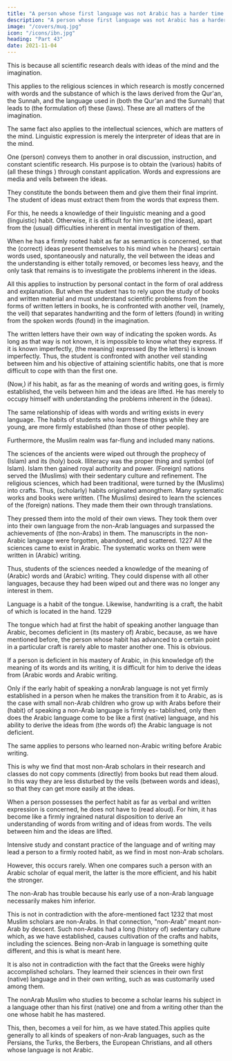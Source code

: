 ```yaml
---
title: "A person whose first language was not Arabic has a harder time acquiring the sciences"
description: "A person whose first language was not Arabic has a harder time to acquire the sciences than a native Arabic speaker"
image: "/covers/muq.jpg"
icon: "/icons/ibn.jpg"
heading: "Part 43"
date: 2021-11-04
---
```



<!--  than the (native) speaker of Arabic to . 1225 -->

This is because all scientific research deals with ideas of the mind and the imagination. 

This applies to the religious sciences in which research is mostly concerned with words and the substance of which is the laws derived from the Qur'an, the Sunnah, and the language used in (both the Qur'an and the Sunnah) that leads to (the formulation of) these (laws). These are all matters of the imagination. 

The same fact also applies to the intellectual sciences, which are matters of the mind. Linguistic expression is merely the interpreter of ideas that are in the mind. 

One (person) conveys them to another in oral discussion, instruction, and constant scientific research. His purpose is to obtain the (various) habits of (all these things <!-- 1255a -->) through constant application. Words and expressions are media and veils between the ideas. 

They constitute the bonds between them and give them their final imprint. The student of ideas must extract them from the words that express them. 

For this, he needs a knowledge of their linguistic meaning and a good (linguistic) habit. Otherwise, it is difficult for him to get (the ideas), apart from the (usual) difficulties inherent in mental investigation of them. 

When he has a firmly rooted habit as far as semantics is concerned, so that the (correct) ideas present themselves to his mind when he (hears) certain words used, spontaneously and naturally, the veil between the ideas and the understanding is either totally removed, or becomes less heavy, and the only task that remains is to investigate the problems inherent in the ideas.

All this applies to instruction by personal contact in the form of oral address and explanation. But when the student has to rely upon the study of books and written material and must understand scientific problems from the forms of written letters in books, <!-- 1226 --> he is confronted with another veil, (namely, the veil) that separates handwriting and the form of letters (found) in writing from the spoken words (found) in the imagination. 

The written letters have their own way of indicating the spoken words. As long as that way is not known, it is impossible to know what they express. If it is known imperfectly, (the meaning) expressed (by the letters) is known imperfectly. Thus, the student is confronted with another veil standing between him and his objective of attaining scientific habits, one that is more difficult to cope with than the first one. 

(Now,) if his habit, as far as the meaning of words and writing goes, is firmly established, the veils between him and the ideas are lifted. He has merely to occupy himself with understanding the problems inherent in the (ideas). 

The same relationship of ideas with words and writing exists in every language. The habits of students who learn these things while they are young, are more firmly established (than those of other people).

Furthermore, the Muslim realm was far-flung and included many nations.

The sciences of the ancients were wiped out through the prophecy of (Islam) and its (holy) book. Illiteracy was the proper thing and symbol (of Islam). Islam then gained royal authority and power. (Foreign) nations served the (Muslims) with their sedentary culture and refinement. The religious sciences, which had been traditional, were turned by the (Muslims) into crafts. Thus, (scholarly) habits originated amongthem. Many systematic works and books were written. (The Muslims) desired to learn the sciences of the (foreign) nations. They made them their own through translations. 

They pressed them into the mold of their own views. They took them over into their own language from the non-Arab languages and surpassed the achievements of (the non-Arabs) in them. The manuscripts in the non-Arabic language were forgotten, abandoned, and scattered. 1227 All the sciences came to exist in Arabic. The systematic works on them were written in (Arabic) writing.


Thus, students of the sciences needed a knowledge of the meaning of (Arabic)
words and (Arabic) writing. They could dispense with all other languages, because
they had been wiped out and there was no longer any interest in them.

Language is a habit of the tongue. Likewise, handwriting is a craft, the habit of which is located in the hand. 1229 

The tongue which had at first the habit of speaking another language than Arabic, becomes deficient in (its mastery of) Arabic, because, as we have mentioned before, <!-- 1230 --> the person whose habit has advanced to a certain point in a particular craft is rarely able to master another one. This is obvious. 

If a person is deficient in his mastery of Arabic, in (his knowledge of) the meaning of its words
and its writing, it is difficult for him to derive the ideas from (Arabic words and
Arabic writing. 

Only if the early habit of speaking a
nonArab language is not yet firmly established in a person when he makes the
transition from it to Arabic, as is the case with small non-Arab children who grow
up with Arabs before their (habit) of speaking a non-Arab language is firmly es-
tablished, only then does the Arabic language come to be like a first (native)
language, and his ability to derive the ideas from (the words of) the Arabic language
is not deficient.<!--  1231 --> 

The same applies to persons who learned non-Arabic writing before Arabic writing.

This is why we find that most non-Arab scholars in their research and classes do not copy comments (directly) from books but read them aloud. In this way they are less disturbed by the veils (between words and ideas), so that they can get more
easily at the ideas. 

When a person possesses the perfect habit as far as verbal and written expression is concerned, he does not have to (read aloud). For him, it has become like a firmly ingrained natural disposition to derive an understanding of
words from writing and of ideas from words. The veils between him and the ideas are lifted.

Intensive study and constant practice of the language and of writing may lead a person to a firmly rooted habit, as we find in most non-Arab scholars. 

However, this occurs rarely. When one compares such a person with an Arabic scholar of equal merit, the latter is the more efficient, and his habit the stronger. 

The non-Arab has trouble because his early use of a non-Arab language necessarily makes him inferior.

This is not in contradiction with the afore-mentioned fact 1232 that most Muslim scholars are non-Arabs. In that connection, "non-Arab" meant non-Arab by descent. Such non-Arabs had a long (history of) sedentary culture which, as we have established, causes cultivation of the crafts and habits, including the sciences. Being non-Arab in language is something quite different, and this is what is meant here.

It is also not in contradiction with the fact that the Greeks were highly accomplished scholars. They learned their sciences in their own first (native) language and in their own writing, such as was customarily used among them. 

The nonArab Muslim who studies to become a scholar learns his subject in a language other than his first (native) one and from a writing other than the one whose habit he has mastered. 

This, then, becomes a veil for him, as we have stated.This applies quite generally to all kinds of speakers of non-Arab languages, such as the Persians, the Turks, the Berbers, the European Christians, and all others
whose language is not Arabic. 
